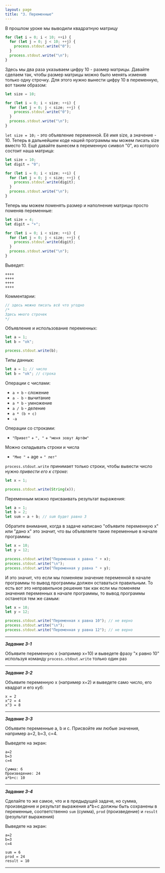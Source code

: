 ```yaml
---
layout: page
title: "3. Переменные"
---
```


В прошлом уроке мы выводили квадратную матрицу

```js
for (let i = 0; i < 10; ++i) {
  for (let j = 0; j < 10; ++j) {
    process.stdout.write("0");
  }
  process.stdout.write("\n");
}
```

Здесь мы два раза указываем цифру 10 - размер матрицы. Давайте сделаем так, чтобы размер матрицы можно было менять изменив только одну строчку. Для этого нужно вынести цифру 10 в переменную, вот таким образом:

```js
let size = 10;

for (let i = 0; i < size; ++i) {
  for (let j = 0; j < size; ++j) {
    process.stdout.write("0");
  }
  process.stdout.write("\n");
}
```

`let size = 10;` - это объявление переменной. Её имя size, а значение - 10. Теперь в дальнейшем коде нашей программы мы можем писать size вместо 10. Ещё давайте вынесем в переменную символ "0", из которого состоит наша матрица:

```js
let size = 10;
let digit = "0";

for (let i = 0; i < size; ++i) {
  for (let j = 0; j < size; ++j) {
    process.stdout.write(digit);
  }
  process.stdout.write("\n");
}
```

Теперь мы можем поменять размер и наполнение матрицы просто поменяв переменные:

```js
let size = 4;
let digit = "+";

for (let i = 0; i < size; ++i) {
  for (let j = 0; j < size; ++j) {
    process.stdout.write(digit);
  }
  process.stdout.write("\n");
}
```

Выведет:

```
++++
++++
++++
++++
```

Комментарии:

```js
// здесь можно писать всё что угодно
/*
Здесь много строчек
*/
```

Объявление и использование переменных:

```js
let a = 1;
let b = "ok";

process.stdout.write(b);
```

Типы данных:

```js
let a = 1; // число
let b = "ok"; // строка
```

Операции с числами:

- `a + b` - сложение
- `a - b` - вычитание
- `a * b` - умножение
- `a / b` - деление
- `a * (b + c)`
- `-a`

Операции со строками:

- `"Привет"` + `", "` + `"меня зовут Артём"`

Можно складывать строки и числа

- `"Мне "` + age + `" лет"`

`process.stdout.write` принимает только строки, чтобы вывести число нужно _привести его к строке_:

```js
let x = 1;

process.stdout.write(String(x));
```

Переменным можно присваивать результат выражения:

```js
let a = 1;
let b = 2;
let sum = a + b; // sum будет равно 3
```

Обратите внимание, когда в задаче написано "объявите переменную x" или "дано x" это значит, что вы объявляете такие переменные в начале программы:

```js
let x = 10;
let y = 12;

process.stdout.write("Переменная x равна " + x);
process.stdout.write("\n");
process.stdout.write("Переменная y равна " + y);
```

И это значит, что если мы поменяем значение переменной в начале программы то вывод программы должен оставаться правильным. То есть вот это неправильное решение так как если мы поменяем значения переменных в начале программы, то вывод программы останется тем же самым:

```js
let x = 10;
let y = 12;

process.stdout.write("Переменная x равна 10"); // не верно
process.stdout.write("\n");
process.stdout.write("Переменная y равна 12"); // не верно
```

---

_**Задание 3-1**_

Объявите переменную x (например x=10) и выведете фразу "x равно 10" используя команду `process.stdout.write` только один раз

---

_**Задание 3-2**_

Объявите переменную x (например x=2) и выведете само число, его квадрат и его куб:

```
x = 2
x^2 = 4
x^3 = 8
```

---

_**Задание 3-3**_

Объявите переменные a, b и c. Присвойте им любые значения, например a=2, b=3, c=4.

Выведете на экран:

```
a=2
b=3
c=4

Сумма: 6
Произведение: 24
a*b+c: 10
```

---

_**Задание 3-4**_

Сделайте то же самое, что и в предыдущей задаче, но сумма, произведение и результат выражения a\*b+c должны быть сохранены в переменные, соответственно `sum` (сумма), `prod` (произведение) и `result` (результат выражения)

Выведете на экран:

```
a=2
b=3
c=4

sum = 6
prod = 24
result = 10
```

---
